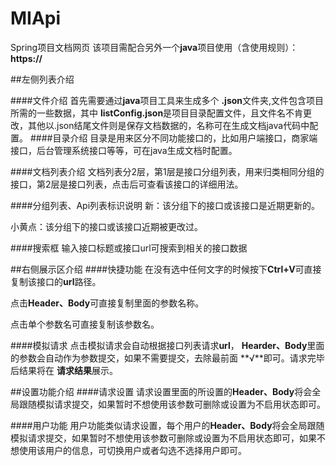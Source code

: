 # MIApi
Spring项目文档网页
该项目需配合另外一个**java**项目使用（含使用规则）：**https://**

##左侧列表介绍

####文件介绍
首先需要通过**java**项目工具来生成多个
**.json**文件夹,文件包含项目所需的一些数据，其中
**listConfig.json**是项目目录配置文件，且文件名不肯更改，其他以.json结尾文件则是保存文档数据的，名称可在生成文档java代码中配置。
####目录介绍
目录是用来区分不同功能接口的，比如用户端接口，商家端接口，后台管理系统接口等等，可在java生成文档时配置。

####文档列表介绍
文档列表分2层，第1层是接口分组列表，用来归类相同分组的接口，第2层是接口列表，点击后可查看该接口的详细用法。

####分组列表、Api列表标识说明
新：该分组下的接口或该接口是近期更新的。

小黄点：该分组下的接口或该接口近期被更改过。

####搜索框
输入接口标题或接口url可搜索到相关的接口数据


##右侧展示区介绍
####快捷功能
在没有选中任何文字的时候按下**Ctrl+V**可直接复制该接口的**url**路径。

点击**Header、Body**可直接复制里面的参数名称。

点击单个参数名可直接复制该参数名。

####模拟请求
点击模拟请求会自动根据接口列表请求**url**，
**Hearder、Body**里面的参数会自动作为参数提交，如果不需要提交，去除最前面
**√**即可。请求完毕后结果将在
**请求结果**展示。

##设置功能介绍
####请求设置
请求设置里面的所设置的**Header、Body**将会全局跟随模拟请求提交，如果暂时不想使用该参数可删除或设置为不启用状态即可。

####用户功能
用户功能类似请求设置，每个用户的**Header、Body**将会全局跟随模拟请求提交，如果暂时不想使用该参数可删除或设置为不启用状态即可，如果不想使用该用户的信息，可切换用户或者勾选不选择用户即可。